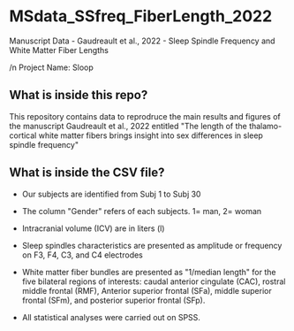 # MSdata_SSfreq_FiberLength_2022
Manuscript Data - Gaudreault et al., 2022 - Sleep Spindle Frequency and White Matter Fiber Lengths

/n Project Name: Sloop

## What is inside this repo?
This repository contains data to reprodruce the main results and figures of the manuscript Gaudreault et al., 2022 entitled "The length of the thalamo-cortical white matter fibers brings insight into sex differences in sleep spindle frequency"

## What is inside the CSV file?

- Our subjects are identified from Subj 1 to Subj 30
- The column "Gender" refers of each subjects. 1= man, 2= woman
- Intracranial volume (ICV) are in liters (l)

- Sleep spindles characteristics are presented as amplitude or frequency on F3, F4, C3, and C4 electrodes
- White matter fiber bundles are presented as "1/median length" for the five bilateral regions of interests: caudal anterior cingulate (CAC), rostral middle frontal (RMF), Anterior superior frontal (SFa), middle superior frontal (SFm), and posterior superior frontal (SFp).

- All statistical analyses were carried out on SPSS.


